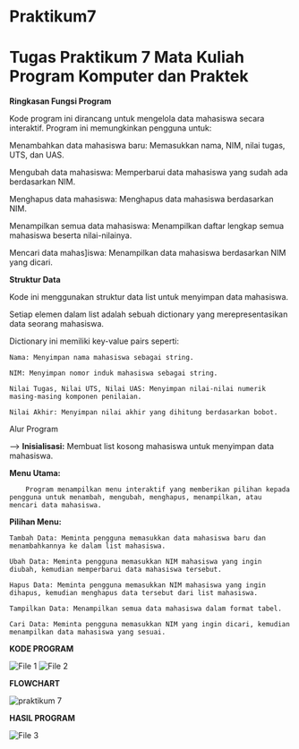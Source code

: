 # Praktikum7
Tugas Praktikum 7 Mata Kuliah Program Komputer dan Praktek
============================================================================================================================================
**Ringkasan Fungsi Program**


Kode program ini dirancang untuk mengelola data mahasiswa secara interaktif. Program ini memungkinkan pengguna untuk:

Menambahkan data mahasiswa baru: Memasukkan nama, NIM, nilai tugas, UTS, dan UAS.

Mengubah data mahasiswa: Memperbarui data mahasiswa yang sudah ada berdasarkan NIM.

Menghapus data mahasiswa: Menghapus data mahasiswa berdasarkan NIM.

Menampilkan semua data mahasiswa: Menampilkan daftar lengkap semua mahasiswa beserta nilai-nilainya.

Mencari data mahas]iswa: Menampilkan data mahasiswa berdasarkan NIM yang dicari.


**Struktur Data**

Kode ini menggunakan struktur data list untuk menyimpan data mahasiswa. 

Setiap elemen dalam list adalah sebuah dictionary yang merepresentasikan data seorang mahasiswa. 

Dictionary ini memiliki key-value pairs seperti:

    Nama: Menyimpan nama mahasiswa sebagai string.
   
    NIM: Menyimpan nomor induk mahasiswa sebagai string.
    
    Nilai Tugas, Nilai UTS, Nilai UAS: Menyimpan nilai-nilai numerik masing-masing komponen penilaian.
    
    Nilai Akhir: Menyimpan nilai akhir yang dihitung berdasarkan bobot.
Alur Program

-->  **Inisialisasi:**
Membuat list kosong mahasiswa untuk menyimpan data mahasiswa.

**Menu Utama:**
        
        Program menampilkan menu interaktif yang memberikan pilihan kepada pengguna untuk menambah, mengubah, menghapus, menampilkan, atau mencari data mahasiswa.

**Pilihan Menu:**

    Tambah Data: Meminta pengguna memasukkan data mahasiswa baru dan menambahkannya ke dalam list mahasiswa.
    
    Ubah Data: Meminta pengguna memasukkan NIM mahasiswa yang ingin diubah, kemudian memperbarui data mahasiswa tersebut.
    
    Hapus Data: Meminta pengguna memasukkan NIM mahasiswa yang ingin dihapus, kemudian menghapus data tersebut dari list mahasiswa.
    
    Tampilkan Data: Menampilkan semua data mahasiswa dalam format tabel.
    
    Cari Data: Meminta pengguna memasukkan NIM yang ingin dicari, kemudian menampilkan data mahasiswa yang sesuai.


**KODE PROGRAM**

![File 1](https://github.com/user-attachments/assets/534b441d-ed3a-41d0-a686-9fce16e86137)
![File 2](https://github.com/user-attachments/assets/a585b628-1c2b-4277-8be7-408c0a080815)



**FLOWCHART**

![praktikum 7](https://github.com/user-attachments/assets/9bc572ad-c190-453f-bf77-92bcbba31eae)

**HASIL PROGRAM**


![File 3](https://github.com/user-attachments/assets/d8bac3a6-2560-4682-9b84-a60edbb7f528)




